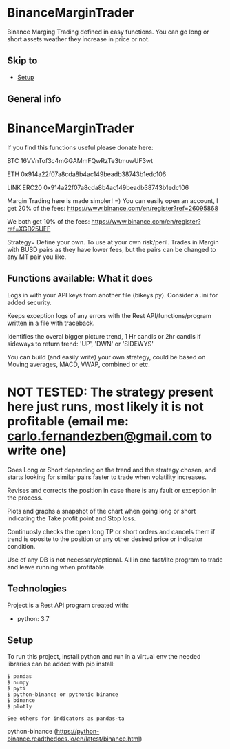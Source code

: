 # BinanceMarginTrader
Binance Marging Trading defined in easy functions. You can go long or short assets weather they increase in price or not.
## Skip to
* [Setup](#setup)

## General info

# BinanceMarginTrader

If you find this functions useful please donate here: 

BTC 16VVnTof3c4mGGAMmFQwRzTe3tmuwUF3wt 

ETH 0x914a22f07a8cda8b4ac149beadb38743b1edc106

LINK ERC20 0x914a22f07a8cda8b4ac149beadb38743b1edc106

Margin Trading here is made simpler! =) You can easily open an account, I get 20% of the fees: https://www.binance.com/en/register?ref=26095868

We both get 10% of the fees: https://www.binance.com/en/register?ref=XGD25UFF

Strategy= Define your own. To use at your own risk/peril. Trades in Margin with BUSD pairs as they have lower fees, but the pairs can be changed to any MT pair you like.

## Functions available: What it does

Logs in with your API keys from another file (bikeys.py). Consider a .ini for added security.

Keeps exception logs of any errors with the Rest API/functions/program written in a file with traceback.

Identifies the overal bigger picture trend, 1 Hr candls or 2hr candls if sideways to return trend: 'UP', 'DWN' or 'SIDEWYS'

You can build (and easily write) your own strategy, could be based on Moving averages, MACD, VWAP, combined or etc. 
# NOT TESTED: The strategy present here just runs, most likely it is not profitable (email me: carlo.fernandezben@gmail.com to write one)

Goes Long or Short depending on the trend and the strategy chosen, and starts looking for similar pairs faster to trade when volatility increases.

Revises and corrects the position in case there is any fault or exception in the process.

Plots and graphs a snapshot of the chart when going long or short indicating the Take profit point and Stop loss.

Continuosly checks the open long TP or short orders and cancels them if trend is oposite to the position or any other desired price or indicator condition.

Use of any DB is not necessary/optional. All in one fast/lite program to trade and leave running when profitable.

## Technologies
Project is a Rest API program created with:
* python: 3.7

	
## Setup
To run this project, install python and run in a virtual env the needed libraries can be added with pip install:

```
$ pandas
$ numpy
$ pyti
$ python-binance or pythonic binance 
$ binance
$ plotly

See others for indicators as pandas-ta
```
python-binance (https://python-binance.readthedocs.io/en/latest/binance.html)
